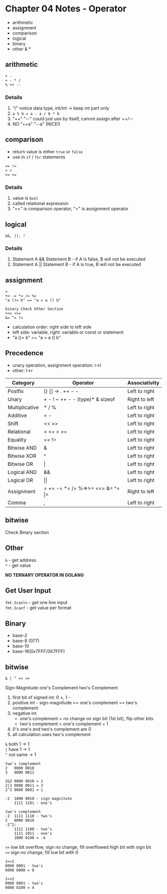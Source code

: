 # Chapter 04 Notes - Operator

- arithmetic
- assignment
- comparison
- logical
- binary
- other & *

## arithmetic
```
+ -
+ - * /
% ++ --
```

### Details
1. "/" notice data type, int/int -> keep int part only 
2. `a % b = a - a / b * b`
3. "++" "--" could just use by itself, cannot assign after ++/--
4. NO "++a" "--a" (NICE!)

## comparison

- return value is either `true` or `false`
- use in `if` / `for` statements

```
== !=
> < 
>= <=
```

### Details

1. value is `bool`
2. called relational expression
3. "==" is comparison operator, "=" is assignment operator

## logical

```
&&, ||, !
```

### Details
1. Statement A && Statement B - if A is false, B will not be executed
2. Statement A || Statement B - if A is true,  B will not be executed

## assignment

```
=
+= -= *= /= %=
"a ()= b" == "a = a () b"

binary Check Other Section
<<= >>=
&= ^= !=
```

- calculation order: right side to left side
- left side: variable, right: variable or const or statement
- "a ()= b" == "a = a () b"

## Precedence
- unary operation, assignment operation: r->l
- other: l->r

| Category       | Operator                          | Associativity | 
|----------------|-----------------------------------|---------------| 
| Postfix        | () [] -> . ++ - -                 | Left to right | 
| Unary          | + - ! ~ ++ - - (type)* & sizeof   | Right to left | 
| Multiplicative | * / %                             | Left to right | 
| Additive       | + -                               | Left to right | 
| Shift          | << >>                             | Left to right | 
| Relational     | < <= > >=                         | Left to right | 
| Equality       | == !=                             | Left to right | 
| Bitwise AND    | &                                 | Left to right | 
| Bitwise XOR    | ^                                 | Left to right | 
| Bitwise OR     | \|                                | Left to right | 
| Logical AND    | &&                                | Left to right | 
| Logical OR     | \|\|                              | Left to right | 
| Assignment     | = += -= *= /= %=>>= <<= &= ^= \|= | Right to left | 
| Comma          | ,                                 | Left to right | 

## bitwise

Check Binary section

## Other

`&` - get address  
`*` - get value

**NO TERNARY OPERATOR IN GOLANG**

## Get User Input

`fmt.Scanln` - get one line input  
`fmt.Scanf` - get value per format

## Binary

- base-2 
- base-8 (077) 
- base-10 
- base-16(0x7FFF/0X7FFF)

## bitwise 

```
& | ^ << >>
```

Sign-Magnitude
one's Complement
two's Complement

1. first bit of signed int: 0 +, 1 -
2. positive int - sign-magnitude == one's complement == two's complement
3. negative int
    - one's complement = no change on sign bit (1st bit), flip other bits
    - two's complement = one's complement + 1
4. 0's one's and two's complement are 0
5. all calculation uses two's complement

`&` both 1   -> 1  
`|` have 1   -> 1  
`^` not same -> 1 

```
two's complement
2   0000 0010
3   0000 0011

2&3 0000 0010 = 2
2|3 0000 0011 = 3
2^3 0000 0001 = 1

-2  1000 0010 - sign magnitute
    1111 1101 - one's

two's complement
-2  1111 1110 - two's
2   0000 0010
-2^2:
    1111 1100 - two's
    1111 1011 - one's
    1000 0100 = -4

```


`>>` low bit overflow, sign no change, fill overflowed high bit with sign bit  
`<<` sign no change, fill low bit with 0

```
1>>2
0000 0001 - two's
0000 0000 = 0

1<<2
0000 0001 - two's
0000 0100 = 4


```